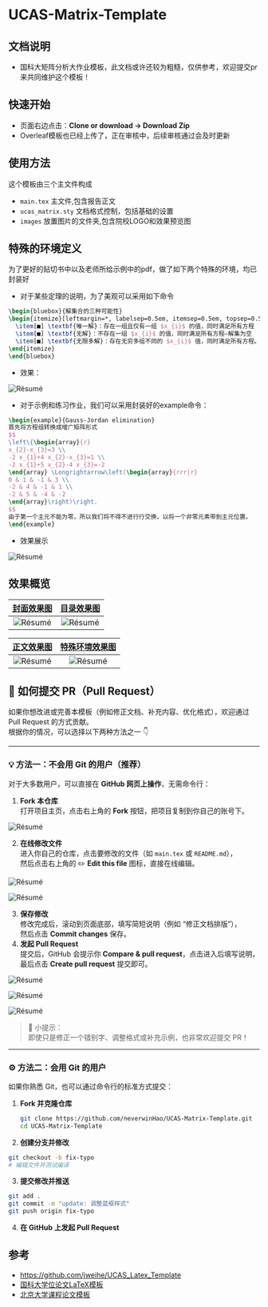 # UCAS-Matrix-Template
## 文档说明

* 国科大矩阵分析大作业模板，此文档或许还较为粗糙，仅供参考，欢迎提交pr来共同维护这个模板！
## 快速开始

* 页面右边点击：**Clone or download -> Download Zip**
* Overleaf模板也已经上传了，正在审核中，后续审核通过会及时更新

## 使用方法

这个模板由三个主文件构成

- `main.tex` 主文件,包含报告正文
- `ucas_matrix.sty` 文档格式控制，包括基础的设置
- `images` 放置图片的文件夹,包含院校LOGO和效果预览图

## 特殊的环境定义

为了更好的贴切书中以及老师所给示例中的pdf，做了如下两个特殊的环境，均已封装好

* 对于某些定理的说明，为了美观可以采用如下命令

```tex
\begin{bluebox}{解集合的三种可能性}
\begin{itemize}[leftmargin=*, labelsep=0.5em, itemsep=0.5em, topsep=0.5em]
  \item[■] \textbf{唯一解}：存在一组且仅有一组 $x_{i}$ 的值，同时满足所有方程
  \item[■] \textbf{无解}：不存在一组 $x_{i}$ 的值，同时满足所有方程—解集为空
  \item[■] \textbf{无限多解}：存在无穷多组不同的 $x_{i}$ 值，同时满足所有方程。很容易证明，如果一个系统有多个解，那么它就有无穷多个解。例如，一个系统不可能有确切的两个不同的解。
\end{itemize}
\end{bluebox}
```

* 效果：

![Résumé](./images/blue-example.png)

* 对于示例和练习作业，我们可以采用封装好的example命令：

```tex
\begin{example}{Gauss-Jordan elimination}
首先将方程组转换成增广矩阵形式
$$
\left\{\begin{array}{r}
x_{2}-x_{3}=3 \\
-2 x_{1}+4 x_{2}-x_{3}=1 \\
-2 x_{1}+5 x_{2}-4 x_{3}=-2
\end{array} \Longrightarrow\left(\begin{array}{rrr|r}
0 & 1 & -1 & 3 \\
-2 & 4 & -1 & 1 \\
-2 & 5 & -4 & -2
\end{array}\right)\right.
$$
由于第一个主元不能为零，所以我们将不得不进行行交换，以将一个非零元素带到主元位置。
\end{example}
```

* 效果展示

![Résumé](./images/example.png)

## 效果概览

| [封面效果图](https://github.com/neverwinHao/UCAS-Matrix-Template/blob/main/images/cover.png) | [目录效果图](https://github.com/neverwinHao/UCAS-Matrix-Template/blob/main/images/index.png) |
| :----------------------------------------------------------: | :----------------------------------------------------------: |
|                ![Résumé](./images/cover.png)                 |                ![Résumé](./images/index.png)                 |

| [正文效果图](https://github.com/neverwinHao/UCAS-Matrix-Template/blob/main/images/mian.png) | [特殊环境效果图](https://github.com/neverwinHao/UCAS-Matrix-Template/blob/main/images/special.png) |
| :----------------------------------------------------------: | :----------------------------------------------------------: |
|                 ![Résumé](./images/main.png)                 |               ![Résumé](./images/special.png)                |

## 🤝 如何提交 PR（Pull Request）

如果你想改进或完善本模板（例如修正文档、补充内容、优化格式），欢迎通过 Pull Request 的方式贡献。  
根据你的情况，可以选择以下两种方法之一 👇

---

### 💡 方法一：不会用 Git 的用户（推荐）

对于大多数用户，可以直接在 **GitHub 网页上操作**，无需命令行：

1. **Fork 本仓库**  
   打开项目主页，点击右上角的 **Fork** 按钮，把项目复制到你自己的账号下。

![Résumé](./images/fork.png)

2. **在线修改文件**  
   进入你自己的仓库，点击要修改的文件（如 `main.tex` 或 `README.md`），  
   然后点击右上角的 ✏️ **Edit this file** 图标，直接在线编辑。

![Résumé](./images/fix.png)

![Résumé](./images/fixing.png)

3. **保存修改**  
   修改完成后，滚动到页面底部，填写简短说明（例如 “修正文档排版”），  
   然后点击 **Commit changes** 保存。
4. **发起 Pull Request**  
   提交后，GitHub 会提示你 **Compare & pull request**，点击进入后填写说明，  
   最后点击 **Create pull request** 提交即可。

![Résumé](./images/beforepr.png)

![Résumé](./images/click_pr.png)

![Résumé](./images/finishpr.png)

> 💬 小提示：  
> 即使只是修正一个错别字、调整格式或补充示例，也非常欢迎提交 PR！

---

### ⚙️ 方法二：会用 Git 的用户

如果你熟悉 Git，也可以通过命令行的标准方式提交：

1. **Fork 并克隆仓库**
   ```bash
   git clone https://github.com/neverwinHao/UCAS-Matrix-Template.git
   cd UCAS-Matrix-Template

2. **创建分支并修改**

```bash
git checkout -b fix-typo
# 编辑文件并测试编译
```

3. **提交修改并推送**

```bash
git add .
git commit -m "update: 调整蓝框样式"
git push origin fix-typo
```
4. **在 GitHub 上发起 Pull Request**


## 参考

+ https://github.com/jweihe/UCAS_Latex_Template
+ [国科大学位论文LaTeX模板](https://github.com/mohuangrui/ucasthesis)
+ [北京大学课程论文模板](https://www.overleaf.com/latex/templates/bei-jing-da-xue-ke-cheng-lun-wen-mo-ban/yntmqcktrzfh)

